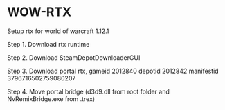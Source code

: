 # WOW-RTX
Setup rtx for world of warcraft 1.12.1

Step 1. Download rtx runtime

Step 2. Download SteamDepotDownloaderGUI

Step 3. Download portal rtx, gameid 2012840 depotid 2012842 manifestid 3796716502759080207

Step 4. Move portal bridge (d3d9.dll from root folder and NvRemixBridge.exe from .trex)

